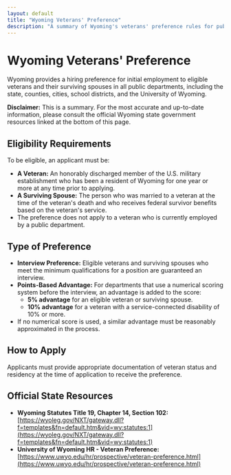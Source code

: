 ```yaml
---
layout: default
title: "Wyoming Veterans' Preference"
description: "A summary of Wyoming's veterans' preference rules for public department employment."
---
```


# Wyoming Veterans' Preference

Wyoming provides a hiring preference for initial employment to eligible veterans and their surviving spouses in all public departments, including the state, counties, cities, school districts, and the University of Wyoming.

**Disclaimer:** This is a summary. For the most accurate and up-to-date information, please consult the official Wyoming state government resources linked at the bottom of this page.

## Eligibility Requirements

To be eligible, an applicant must be:
*   **A Veteran:** An honorably discharged member of the U.S. military establishment who has been a resident of Wyoming for one year or more at any time prior to applying.
*   **A Surviving Spouse:** The person who was married to a veteran at the time of the veteran's death and who receives federal survivor benefits based on the veteran's service.
*   The preference does not apply to a veteran who is currently employed by a public department.

## Type of Preference

*   **Interview Preference:** Eligible veterans and surviving spouses who meet the minimum qualifications for a position are guaranteed an interview.
*   **Points-Based Advantage:** For departments that use a numerical scoring system before the interview, an advantage is added to the score:
    *   **5% advantage** for an eligible veteran or surviving spouse.
    *   **10% advantage** for a veteran with a service-connected disability of 10% or more.
*   If no numerical score is used, a similar advantage must be reasonably approximated in the process.

## How to Apply

Applicants must provide appropriate documentation of veteran status and residency at the time of application to receive the preference.

## Official State Resources

*   **Wyoming Statutes Title 19, Chapter 14, Section 102:** [https://wyoleg.gov/NXT/gateway.dll?f=templates&fn=default.htm&vid=wy:statutes:1](https://wyoleg.gov/NXT/gateway.dll?f=templates&fn=default.htm&vid=wy:statutes:1)
*   **University of Wyoming HR - Veteran Preference:** [https://www.uwyo.edu/hr/prospective/veteran-preference.html](https://www.uwyo.edu/hr/prospective/veteran-preference.html)
